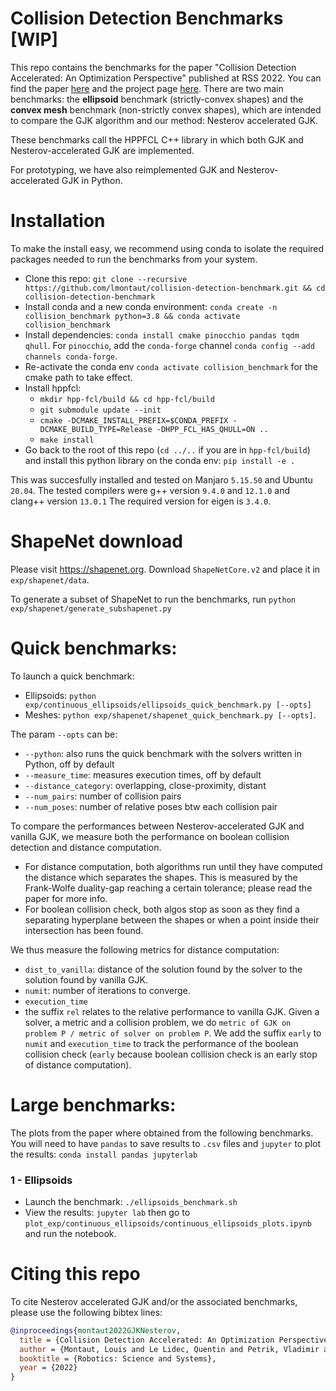 # Collision Detection Benchmarks [WIP]
This repo contains the benchmarks for the paper "Collision Detection Accelerated: An Optimization Perspective" published at RSS 2022.
You can find the paper [here](https://arxiv.org/abs/2205.09663) and the project page [here](https://lmontaut.github.io/nesterov-gjk.github.io/).
There are two main benchmarks: the **ellipsoid** benchmark (strictly-convex shapes) and the **convex mesh** benchmark (non-strictly convex shapes), which are intended to compare the GJK algorithm and our method: Nesterov accelerated GJK.

These benchmarks call the HPPFCL C++ library in which both GJK and Nesterov-accelerated GJK are implemented.

For prototyping, we have also reimplemented GJK and Nesterov-accelerated GJK in Python.

# Installation
To make the install easy, we recommend using conda to isolate the required packages needed to run the benchmarks from your system.
- Clone this repo: `git clone --recursive https://github.com/lmontaut/collision-detection-benchmark.git && cd collision-detection-benchmark`
- Install conda and a new conda environment: `conda create -n collision_benchmark python=3.8 && conda activate collision_benchmark`
- Install dependencies: `conda install cmake pinocchio pandas tqdm qhull`. For `pinocchio`, add the `conda-forge` channel `conda config --add channels conda-forge`.
- Re-activate the conda env `conda activate collision_benchmark` for the cmake path to take effect.
- Install hppfcl:
  - `mkdir hpp-fcl/build && cd hpp-fcl/build`
  - `git submodule update --init`
  - `cmake -DCMAKE_INSTALL_PREFIX=$CONDA_PREFIX -DCMAKE_BUILD_TYPE=Release -DHPP_FCL_HAS_QHULL=ON ..`
  - `make install` 
- Go back to the root of this repo (`cd ../..` if you are in `hpp-fcl/build`) and install this python library on the conda env: `pip install -e .`

This was succesfully installed and tested on Manjaro `5.15.50` and Ubuntu `20.04`.
The tested compilers were g++ version `9.4.0` and `12.1.0` and clang++ version `13.0.1`
The required version for eigen is `3.4.0`.

# ShapeNet download
Please visit https://shapenet.org.
Download `ShapeNetCore.v2` and place it in `exp/shapenet/data`.

To generate a subset of ShapeNet to run the benchmarks, run `python exp/shapenet/generate_subshapenet.py`

# Quick benchmarks:
To launch a quick benchmark:
- Ellipsoids: `python exp/continuous_ellipsoids/ellipsoids_quick_benchmark.py [--opts]`
- Meshes: `python exp/shapenet/shapenet_quick_benchmark.py [--opts]`.

The param `--opts` can be:
- `--python`: also runs the quick benchmark with the solvers written in Python, off by default
- `--measure_time`: measures execution times, off by default
- `--distance_category`: overlapping, close-proximity, distant
- `--num_pairs`: number of collision pairs
- `--num_poses`: number of relative poses btw each collision pair

To compare the performances between Nesterov-accelerated GJK and vanilla GJK, we measure both the performance on boolean collision detection and distance computation.
- For distance computation, both algorithms run until they have computed the distance which separates the shapes. This is measured by the Frank-Wolfe duality-gap reaching a certain tolerance; please read the paper for more info. 
- For boolean collision check, both algos stop as soon as they find a separating hyperplane between the shapes or when a point inside their intersection has been found.

We thus measure the following metrics for distance computation:
- `dist_to_vanilla`: distance of the solution found by the solver to the solution found by vanilla GJK.
- `numit`: number of iterations to converge.
- `execution_time`
- the suffix `rel` relates to the relative performance to vanilla GJK. Given a solver, a metric and a collision problem, we do `metric of GJK on problem P / metric of solver on problem P`.
We add the suffix `early` to `numit` and `execution_time` to track the performance of the boolean collision check (`early` because boolean collision check is an early stop of distance computation).

# Large benchmarks:
The plots from the paper where obtained from the following benchmarks.
You will need to have `pandas` to save results to `.csv` files and `jupyter` to plot the results: `conda install pandas jupyterlab`

### 1 - Ellipsoids
- Launch the benchmark: `./ellipsoids_benchmark.sh`
- View the results: `jupyter lab` then go to `plot_exp/continuous_ellipsoids/continuous_ellipsoids_plots.ipynb` and run the notebook.

# Citing this repo
To cite Nesterov accelerated GJK and/or the associated benchmarks, please use the following bibtex lines:
```bibtex
@inproceedings{montaut2022GJKNesterov,
  title = {Collision Detection Accelerated: An Optimization Perspective},
  author = {Montaut, Louis and Le Lidec, Quentin and Petrik, Vladimir and Sivic, Josef and Carpentier, Justin},
  booktitle = {Robotics: Science and Systems},
  year = {2022}
}
```
